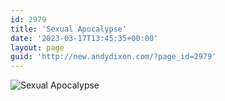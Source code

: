 ```yaml
---
id: 2979
title: 'Sexual Apocalypse'
date: '2023-03-17T13:45:35+00:00'
layout: page
guid: 'http://new.andydixon.com/?page_id=2979'
---
```


![Sexual Apocalypse](https://i0.wp.com/assets.g8x2.ldn.idrivee2-23.com/posters/Sexual%20Apocalypse%2001.jpg?w=1200&ssl=1 "Sexual Apocalypse")
